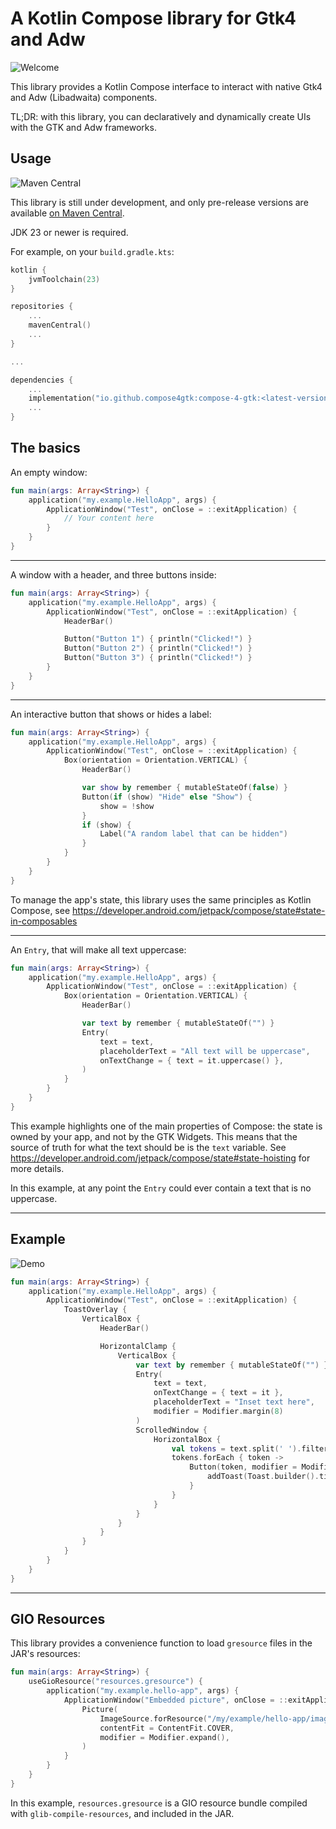 # A Kotlin Compose library for Gtk4 and Adw

![Welcome](https://raw.githubusercontent.com/compose4gtk/compose-4-gtk/main/screenshots/welcome.png)

This library provides a Kotlin Compose interface to interact with native Gtk4 and Adw (Libadwaita) components.

TL;DR: with this library, you can declaratively and dynamically create UIs with the GTK and Adw frameworks.

## Usage

![Maven Central](https://img.shields.io/maven-central/v/io.github.compose4gtk/compose-4-gtk.svg?label=Maven%20Central)

This library is still under development, and only pre-release versions are available [on Maven Central](https://central.sonatype.com/artifact/io.github.compose4gtk/compose-4-gtk).

JDK 23 or newer is required.

For example, on your `build.gradle.kts`:

```kotlin
kotlin {
    jvmToolchain(23)
}

repositories {
    ...
    mavenCentral()
    ...
}

...

dependencies {
    ...
    implementation("io.github.compose4gtk:compose-4-gtk:<latest-version>")
    ...
}
```

## The basics

An empty window:

```kotlin
fun main(args: Array<String>) {
    application("my.example.HelloApp", args) {
        ApplicationWindow("Test", onClose = ::exitApplication) {
            // Your content here
        }
    }
}
```

----

A window with a header, and three buttons inside:

```kotlin
fun main(args: Array<String>) {
    application("my.example.HelloApp", args) {
        ApplicationWindow("Test", onClose = ::exitApplication) {
            HeaderBar()

            Button("Button 1") { println("Clicked!") }
            Button("Button 2") { println("Clicked!") }
            Button("Button 3") { println("Clicked!") }
        }
    }
}
```

----

An interactive button that shows or hides a label:

```kotlin
fun main(args: Array<String>) {
    application("my.example.HelloApp", args) {
        ApplicationWindow("Test", onClose = ::exitApplication) {
            Box(orientation = Orientation.VERTICAL) {
                HeaderBar()

                var show by remember { mutableStateOf(false) }
                Button(if (show) "Hide" else "Show") {
                    show = !show
                }
                if (show) {
                    Label("A random label that can be hidden")
                }
            }
        }
    }
}
```

To manage the app's state, this library uses the same principles as Kotlin Compose,
see https://developer.android.com/jetpack/compose/state#state-in-composables

----

An `Entry`, that will make all text uppercase:

```kotlin
fun main(args: Array<String>) {
    application("my.example.HelloApp", args) {
        ApplicationWindow("Test", onClose = ::exitApplication) {
            Box(orientation = Orientation.VERTICAL) {
                HeaderBar()

                var text by remember { mutableStateOf("") }
                Entry(
                    text = text,
                    placeholderText = "All text will be uppercase",
                    onTextChange = { text = it.uppercase() },
                )
            }
        }
    }
}
```

This example highlights one of the main properties of Compose:
the state is owned by your app, and not by the GTK Widgets.
This means that the source of truth for what the text should be is the `text` variable.
See https://developer.android.com/jetpack/compose/state#state-hoisting for more details.

In this example, at any point the `Entry` could ever contain a text that is no uppercase.

----

## Example

![Demo](https://raw.githubusercontent.com/compose4gtk/compose-4-gtk/main/screenshots/demo.gif)

```kotlin
fun main(args: Array<String>) {
    application("my.example.HelloApp", args) {
        ApplicationWindow("Test", onClose = ::exitApplication) {
            ToastOverlay {
                VerticalBox {
                    HeaderBar()

                    HorizontalClamp {
                        VerticalBox {
                            var text by remember { mutableStateOf("") }
                            Entry(
                                text = text,
                                onTextChange = { text = it },
                                placeholderText = "Inset text here",
                                modifier = Modifier.margin(8)
                            )
                            ScrolledWindow {
                                HorizontalBox {
                                    val tokens = text.split(' ').filter { it.isNotBlank() }
                                    tokens.forEach { token ->
                                        Button(token, modifier = Modifier.margin(8)) {
                                            addToast(Toast.builder().title("Clicked on $token").build())
                                        }
                                    }
                                }
                            }
                        }
                    }
                }
            }
        }
    }
}
```

----

## GIO Resources

This library provides a convenience function to load `gresource` files in the JAR's resources:

```kotlin
fun main(args: Array<String>) {
    useGioResource("resources.gresource") {
        application("my.example.hello-app", args) {
            ApplicationWindow("Embedded picture", onClose = ::exitApplication) {
                Picture(
                    ImageSource.forResource("/my/example/hello-app/images/lulu.jpg"),
                    contentFit = ContentFit.COVER,
                    modifier = Modifier.expand(),
                )
            }
        }
    }
}
```

In this example, `resources.gresource` is a GIO resource bundle compiled with `glib-compile-resources`, and included in
the JAR. 
